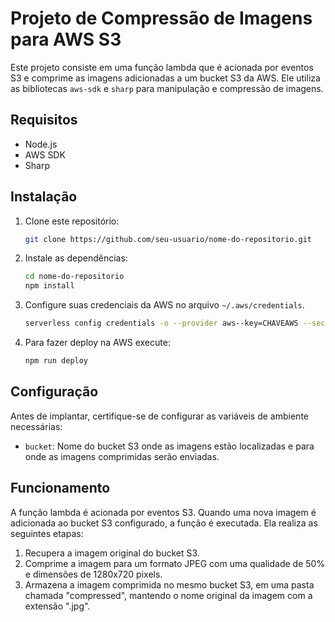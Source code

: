 # Projeto de Compressão de Imagens para AWS S3

Este projeto consiste em uma função lambda que é acionada por eventos S3 e comprime as imagens adicionadas a um bucket S3 da AWS. Ele utiliza as bibliotecas `aws-sdk` e `sharp` para manipulação e compressão de imagens.

## Requisitos

- Node.js
- AWS SDK
- Sharp

## Instalação

1. Clone este repositório:

    ```bash
    git clone https://github.com/seu-usuario/nome-do-repositorio.git
    ```

2. Instale as dependências:

    ```bash
    cd nome-do-repositorio
    npm install
    ```

3. Configure suas credenciais da AWS no arquivo `~/.aws/credentials`.
   
   ```bash
   serverless config credentials -o --provider aws--key=CHAVEAWS --secret SECRETAWS
   ```

5. Para fazer deploy na AWS execute:

    ```bash
    npm run deploy
    ```

## Configuração

Antes de implantar, certifique-se de configurar as variáveis de ambiente necessárias:

- `bucket`: Nome do bucket S3 onde as imagens estão localizadas e para onde as imagens comprimidas serão enviadas.

## Funcionamento

A função lambda é acionada por eventos S3. Quando uma nova imagem é adicionada ao bucket S3 configurado, a função é executada. Ela realiza as seguintes etapas:

1. Recupera a imagem original do bucket S3.
2. Comprime a imagem para um formato JPEG com uma qualidade de 50% e dimensões de 1280x720 pixels.
3. Armazena a imagem comprimida no mesmo bucket S3, em uma pasta chamada "compressed", mantendo o nome original da imagem com a extensão ".jpg".
